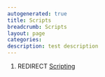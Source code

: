 ```yaml
---
autogenerated: true
title: Scripts
breadcrumb: Scripts
layout: page
categories: 
description: test description
---
```


1.  REDIRECT [Scripting](Scripting)
